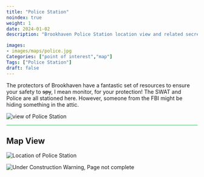 ```yaml
---
title: "Police Station"
noindex: true
weight: 1
date: 2024-01-02
description: "Brookhaven Police Station location view and related secrets"

images:
- images/maps/police.jpg
Categories: ["point of interest","map"]
Tags: ["Police Station"]
draft: false
--- 
```



The protectors of Brookhaven have a fantastic set of resources to ensure your safety to ~~spy~~, I mean monitor, for your protection! The SWAT and Police are all stationed here. However, someone from the FBI might be hiding something in the attic.


![view of Police Station](/images/maps/police.jpg)


<hr style="background-color: #28b44c" size=8>

## Map View

![Location of Police Station](/images/maps/police-station.png)

![Under Construction Warning, Page not complete](/images/under_construction.png)

<!-- <hr style="background-color: #28b44c" size=8>

### Related CaseBook Items

- [URL](/)

<hr style="background-color: #28b44c" size=8>

### Related Quests

- [URL](/) -->